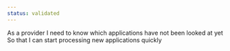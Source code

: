 ```yaml
---
status: validated
---
```


As a provider
I need to know which applications have not been looked at yet
So that I can start processing new applications quickly
